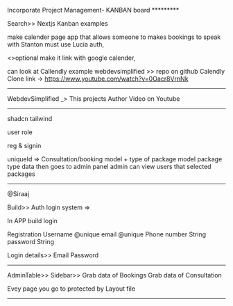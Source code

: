 Incorporate Project Management- KANBAN board  *********

Search>>
Nextjs Kanban examples

make calender page app that allows someone to makes bookings to speak with Stanton
must use Lucia auth,

<>optional
make it link with google calender,

can look at Callendly example webdevsimplified >> repo on github
Calendly Clone link ->
https://www.youtube.com/watch?v=0Oacr8VrnNk

-----------------------------------------------------------

WebdevSimplified _> This projects Author
Video on Youtube
____________________________________________________________

shadcn
tailwind

user role

reg & signin


uniqueId => Consultation/booking model + type of package model
package type data then goes to admin panel
admin can view users that selected packages

---

@Siraaj

> > > > > >

Build>>
Auth login system =>

In APP build login

Registration
Username @unique
email @unique
Phone number String
password String

Login details>>
Email
Password

---

AdminTable>>
Sidebar>>
Grab data of Bookings
Grab data of Consultation

Evey page you go to protected by Layout file

---
